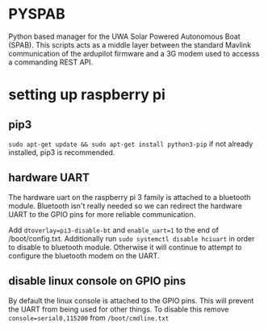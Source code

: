 # PYSPAB
Python based manager for the UWA Solar Powered Autonomous Boat (SPAB). This scripts acts as a middle layer between the standard Mavlink communication of the ardupilot firmware and a 3G modem used to accesss a commanding REST API.

# setting up raspberry pi
## pip3
`sudo apt-get update && sudo apt-get install python3-pip`
if not already installed, pip3 is recommended.

## hardware UART
The hardware uart on the raspberry pi 3 family is attached to a bluetooth module. Bluetooth isn't really needed so we can redirect the hardware UART to the GPIO pins for more reliable communication.

Add `dtoverlay=pi3-disable-bt` and `enable_uart=1` to the end of /boot/config.txt. Additionally run `sudo systemctl disable hciuart` in order to disable to bluetooth module. Otherwise it will continue to attempt to configure the bluetooth modem on the UART.

## disable linux console on GPIO pins
By default the linux console is attached to the GPIO pins. This will prevent the UART from being used for other things. To disable this remove `console=serial0,115200` from `/boot/cmdline.txt`
